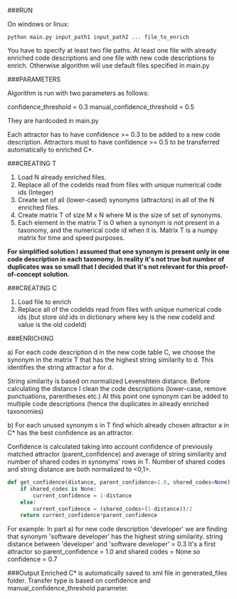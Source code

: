 ###RUN

On windows or linux:
```
python main.py input_path1 input_path2 ... file_to_enrich
```
You have to specify at least two file paths. At least one file with already enriched code descriptions 
and one file with new code descriptions to enrich.
Otherwise algorithm will use default files specified in main.py

###PARAMETERS

Algorithm is run with two parameters as follows:

confidence_threshold = 0.3
manual_confidence_threshold = 0.5

They are hardcoded in main.py

Each attractor has to have confidence >= 0.3 to be added to a new code description.
Attractors must to have confidence >= 0.5 to be transferred automatically to enriched C*.


###CREATING T
1. Load N already enriched files. 
2. Replace all of the codeIds read from files with unique numerical code ids (Integer)
3. Create set of all (lower-cased) synonyms (attractors) in all of the N enriched files. 
4. Create matrix T of size M x N where M is the size of set of synonyms.
5. Each element in the matrix T is 0 when a synonym is not present in a taxonomy, and the numerical code id when it is.
Matrix T is a numpy matrix for time and speed purposes. 

**For simplified solution I assumed that one synonym is present only in one code description in each taxonomy.
In reality it's not true but number of duplicates was so small that I decided that it's not relevant
for this proof-of-concept solution.**


###CREATING C

1. Load file to enrich
2. Replace all of the codeIds read from files with unique numerical code ids (but store old ids in dictionary where
key is the new codeId and value is the old codeId)


###ENRICHING

a) For each code description d in the new code table C, we choose the
synonym in the matrix T that has the highest string
similarity to d. This identifies the string attractor a for d.

String similarity is based on normalized Levenshtein distance. 
Before calculating the distance I clean the code descriptions (lower-case, remove punctuations, parentheses etc.)
At this point one synonym can be added to multiple code descriptions (hence the duplicates in already enriched taxonomies)

b) For each unused synonym s in T find which already chosen
attractor a in C* has the best confidence as an attractor.

Confidence is calculated taking into account confidence of previously matched attractor (parent_confidence) 
and average of string similarity and number of shared codes in synonyms' rows in T. 
Number of shared codes and string distance are both normalized to <0,1>.


```python
def get_confidence(distance, parent_confidence=1.0, shared_codes=None):
    if shared_codes is None:
        current_confidence = 1-distance
    else:
        current_confidence = (shared_codes+(1-distance))/2
    return current_confidence*parent_confidence
```

For example:
In part a) for new code description 'developer' we are finding that synonym 'software developer' has the highest string similarity.
string distance between 'developer' and 'software developer' = 0.3
It's a first attractor so parent_confidence = 1.0 and shared codes = None
so confidence = 0.7


###Output
Enriched C* is automatically saved to xml file in generated_files folder. 
Transfer type is based on confidence and manual_confidence_threshold parameter.


